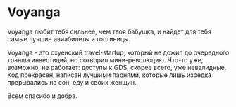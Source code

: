 Voyanga
=======

Voyanga любит тебя сильнее, чем твоя бабушка, и найдет для тебя самые лучшие авиабилеты и гостиницы. 

Voyanga - это охуенский travel-startup, который не дожил до очередного транша инвестиций, но сотворил мини-революцию. Что-то уже, возможно, не работает: доступы к GDS, скорее всего, уже невалидные. Код прекрасен, написан лучшими парнями, которые лишь изредка прерывались на сон, еду и своих женщин. 

Всем спасибо и добра.
